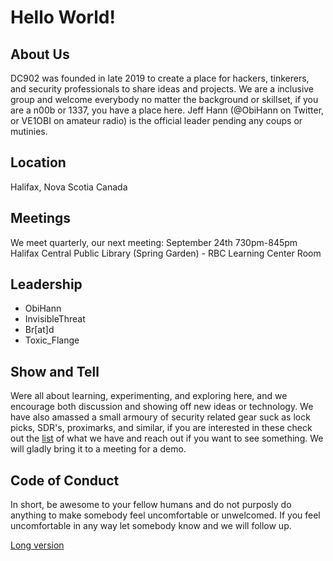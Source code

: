 # Hello World!

## About Us
DC902 was founded in late 2019 to create a place for hackers, tinkerers, and security professionals to share ideas and projects. We are a inclusive group and welcome everybody no matter the background or skillset, if you are a n00b or 1337, you have a place here. Jeff Hann (@ObiHann on Twitter, or VE1OBI on amateur radio) is the official leader pending any coups or mutinies.

## Location
Halifax, Nova Scotia
Canada

## Meetings
We meet quarterly, our next meeting:
September 24th 730pm-845pm
Halifax Central Public Library (Spring Garden) - RBC Learning Center Room

## Leadership
- ObiHann
- InvisibleThreat
- Br[at]d
- Toxic_Flange

## Show and Tell
Were all about learning, experimenting, and exploring here, and we encourage both discussion and showing off new ideas or technology. We have also amassed a small armoury of security related gear suck as lock picks, SDR's, proximarks, and similar, if you are interested in these check out the [list](https://github.com/defcon902/defcon902.github.io/blob/master/show-and-tell.md) of what we have and reach out if you want to see something. We will gladly bring it to a meeting for a demo.

## Code of Conduct

In short, be awesome to your fellow humans and do not purposly do anything to make somebody feel uncomfortable or unwelcomed. If you feel uncomfortable in any way let somebody know and we will follow up.

[Long version](https://github.com/defcon902/defcon902.github.io/blob/master/CONDUCT.md)
